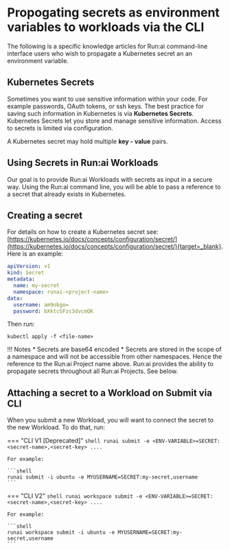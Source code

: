 # Propogating secrets as environment variables to workloads via the CLI

The following is a specific knowledge articles for Run:ai command-line interface users who wish to propagate a Kubernetes secret an an environment variable.

## Kubernetes Secrets

Sometimes you want to use sensitive information within your code. For example passwords, OAuth tokens, or ssh keys. The best practice for saving such information in Kubernetes is via **Kubernetes Secrets**. Kubernetes Secrets let you store and manage sensitive information. Access to secrets is limited via configuration.

A Kubernetes secret may hold multiple **key - value** pairs.

## Using Secrets in Run:ai Workloads

Our goal is to provide Run:ai Workloads with secrets as input in a secure way. Using the Run:ai command line, you will be able to pass a reference to a secret that already exists in Kubernetes.

## Creating a secret

For details on how to create a Kubernetes secret see: [https://kubernetes.io/docs/concepts/configuration/secret/](https://kubernetes.io/docs/concepts/configuration/secret/){target=_blank}. Here is an example:

``` YAML
apiVersion: v1
kind: Secret
metadata:
  name: my-secret
  namespace: runai-<project-name>
data:
  username: am9obgo=
  password: bXktcGFzc3dvcmQK
```

Then run:
```
kubectl apply -f <file-name>
```

!!! Notes
    * Secrets are base64 encoded
    * Secrets are stored in the scope of a namespace and will not be accessible from other namespaces. Hence the reference to the Run:ai Project name above. Run:ai provides the ability to propagate secrets throughout all Run:ai Projects. See below.

## Attaching a secret to a Workload on Submit via CLI

When you submit a new Workload, you will want to connect the secret to the new Workload. To do that, run:

=== "CLI V1 [Deprecated]"
    ```shell
    runai submit -e <ENV-VARIABLE>=SECRET:<secret-name>,<secret-key> ....
    ```
    
    For example:
    
    ```shell
    runai submit -i ubuntu -e MYUSERNAME=SECRET:my-secret,username
    ```

=== "CLI V2"
    ```shell
    runai workspace submit -e <ENV-VARIABLE>=SECRET:<secret-name>,<secret-key> ....
    ```

    For example:
    
    ```shell
    runai workspace submit -i ubuntu -e MYUSERNAME=SECRET:my-secret,username
    ```


